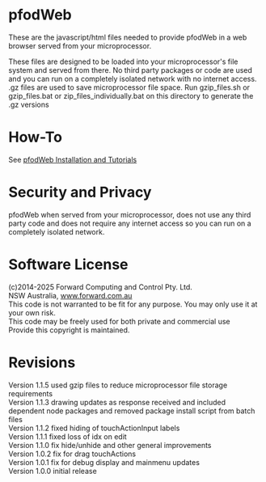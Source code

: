 # pfodWeb
These are the javascript/html files needed to provide pfodWeb in a web browser served from your microprocessor. 


These files are designed to be loaded into your microprocessor's file system and served from there.
No third party packages or code are used and you can run on a completely isolated network with no internet access.
.gz files are used to save microprocessor file space. Run gzip_files.sh or gzip_files.bat or zip_files_individually.bat on this directory to generate the .gz versions


# How-To
See [pfodWeb Installation and Tutorials](https://www.forward.com.au/pfod/pfodWeb/index.html)  

# Security and Privacy
pfodWeb when served from your microprocessor, does not use any third party code and does not require any internet access so you can run on a completely isolated network.  

# Software License
(c)2014-2025 Forward Computing and Control Pty. Ltd.  
NSW Australia, www.forward.com.au  
This code is not warranted to be fit for any purpose. You may only use it at your own risk.  
This code may be freely used for both private and commercial use  
Provide this copyright is maintained.  

# Revisions
Version 1.1.5 used gzip files to reduce microprocessor file storage requirements  
Version 1.1.3 drawing updates as response received and included dependent node packages and removed package install script from batch files  
Version 1.1.2 fixed hiding of touchActionInput labels  
Version 1.1.1 fixed loss of idx on edit  
Version 1.1.0 fix hide/unhide and other general improvements  
Version 1.0.2 fix for drag touchActions  
Version 1.0.1 fix for debug display and mainmenu updates  
Version 1.0.0 initial release  

